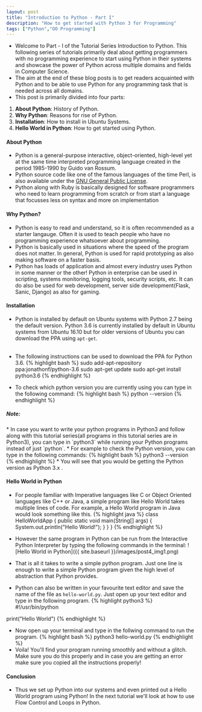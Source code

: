 ```yaml
---
layout: post
title: "Introduction to Python - Part I"
description: "How to get started with Python 3 for Programming"
tags: ["Python","OO Programming"]
---
```


* Welcome to Part - I of the Tutorial Series Introduction to Python. This following series of tutorials  primarily deal about getting programmers with no programming experience to start using Python in their systems and showcase the power of Python across multiple domains and fields in Computer Science.
* The aim at the end of these blog posts is to get readers acquainted with Python and to be able to use Python for any programming task that is needed across all domains.
* This post is primarily divided into four parts:
<ol>
	<li><b>About Python</b>: History of Python.</li>
	<li><b>Why Python</b>: Reasons for rise of Python.</li>
	<li><b>Installation</b>: How to install in Ubuntu Systems.</li>
	<li><b>Hello World in Python</b>: How to get started using Python.</li>    
</ol>

#### About Python 
* Python is a general-purpose interactive, object-oriented, high-level yet at the same time interpreted programming language created in the period 1985-1990 by Guido van Rossum.
* Python source code like one of the famous languages of the time Perl, is also available under the [GNU General Public License](https://www.gnu.org/licenses/gpl-3.0.en.html).
* Python along with Ruby is basically designed for software programmers who need to learn programming from scratch or from start a language that focusses less on syntax and more on implementation  

#### Why Python?
* Python is easy to read and understand, so it is often recommended as a starter langauge. Often it is used to teach people who have no programming experience whatsoever about programming. 
* Python is basically used in situations where the speed of the program does not matter. In general, Python is used for rapid prototyping as also making software on a faster basis. 
* Python has loads of application and almost every industry uses Python in some manner or the other! Python in enterprise can be used in scripting, systems monitoring, logging tools, security scripts, etc. It can do also be used for web development, server side development(Flask, Sanic, Django) as also for gaming.


#### Installation

* Python is installed by default on Ubuntu systems with Python 2.7 being the default version. Python 3.6 is currently installed by default in Ubuntu systems from Ubuntu 16.10 but for older versions of Ubuntu you can download the PPA using `apt-get`. <br><br>

* The following instructions can be used to download the PPA for Python 3.6.
{% highlight bash %}
sudo add-apt-repository ppa:jonathonf/python-3.6
sudo apt-get update
sudo apt-get install python3.6
{% endhighlight %}   

* To check which python version you are currently using you can type in the following command:
{% highlight bash %}
python --version
{% endhighlight %}

<h5 style="text-align:left;">Note:</h5>
* In case you want to write your python programs in Python3 and follow along with this tutorial series(all programs in this tutorial series are in Python3), you can type in `python3` while running your Python programs instead of just `python`.
* For example to check the Python version, you can type in the following commands:
{% highlight bash %}
python3 --version
{% endhighlight %}
* You will see that you would be getting the Python version as Python 3.x .

#### Hello World in Python

* For people familiar with Imperative languages like C or Object Oriented languages like C++ or Java, a simple program like Hello World takes multiple lines of code. For example, a Hello World program in Java would look something like this.
{% highlight java %}
class HelloWorldApp { 
	public static void main(String[] args) { 
		System.out.println("Hello World!"); 
		} 
	}
}
{% endhighlight %}  

* However the same program in Python can be run from the Interactive Python Interpreter by typing the following commands in the terminal:
![Hello World in Python]({{ site.baseurl }}/images/post4_img1.png)
* That is all it takes to write a simple python program. Just one line is enough to write a simple Python program given the high level of abstraction that Python provides.

* Python can also be written in your favourite text editor and save the name of the file as `hello-world.py`. Just open up your text editor and type in the following program.
{% highlight python3 %}
#!/usr/bin/python

print("Hello World")
{% endhighlight %}

* Now open up your terminal and type in the follwing command to run the program.
{% highlight bash %}
python3 hello-world.py
{% endhighlight %}
* Voila! You'll find your program running smoothly and without a glitch. Make sure you do this properly and in case you are getting an error make sure you copied all the instructions properly!

#### Conclusion
* Thus we set up Python into our systems and even printed out a Hello World program using Python! In the next tutorial we'll look at how to use Flow Control and Loops in Python.